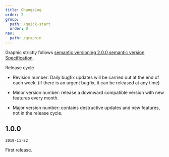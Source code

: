 ```yaml
---
title: ChangeLog
order: 2
group:
  path: /quick-start
  order: 0
nav:
  path: /graphin
---
```


Graphic strictly follows [semantic versioning 2.0.0 semantic version Specification](http://semver.org/lang/zh-cn/).

Release cycle

- Revision number: Daily bugfix updates will be carried out at the end of each week. (if there is an urgent bugfix, it can be released at any time)

- Minor version number: release a downward compatible version with new features every month.

- Major version number: contains destructive updates and new features, not in the release cycle.

## 1.0.0

`2019-11-22`

First release.
